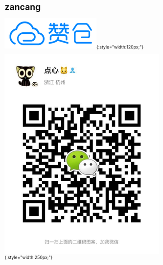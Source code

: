 # zancang

![zancang-logo](./zancang-logo.png){:style="width:120px;"}

![WechatIMG601](./WechatIMG601.jpeg){:style="width:250px;"}
